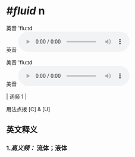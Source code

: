 # ***\#fluid*** n
英音 'fluːɪd  
英音
<audio src="./media/fluid-B.aac" controls="controls"></audio>

美音 'fluːɪd  
美音
<audio src="./media/fluid.aac" controls="controls"></audio>



| 词频 1 |  

用法点拨  [C] & [U] 

英文释义
---
### 1.*高义频：* **流体；液体**  


